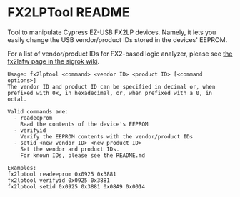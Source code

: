 FX2LPTool README
================

Tool to manipulate Cypress EZ-USB FX2LP devices.
Namely, it lets you easily change the USB vendor/product IDs stored in the devices' EEPROM.

For a list of vendor/product IDs for FX2-based logic analyzer, please see
[the fx2lafw page in the sigrok wiki](http://sigrok.org/wiki/Fx2lafw#Hardware_overview).

    Usage: fx2lptool <command> <vendor ID> <product ID> [<command options>]
    The vendor ID and product ID can be specified in decimal or, when
    prefixed with 0x, in hexadecimal, or, when prefixed with a 0, in octal.
    
    Valid commands are:
      - readeeprom
        Read the contents of the device's EEPROM
      - verifyid
        Verify the EEPROM contents with the vendor/product IDs
      - setid <new vendor ID> <new product ID>
        Set the vendor and product IDs.
        For known IDs, please see the README.md
    
    Examples:
    fx2lptool readeeprom 0x0925 0x3881
    fx2lptool verifyid 0x0925 0x3881
    fx2lptool setid 0x0925 0x3881 0x08A9 0x0014
